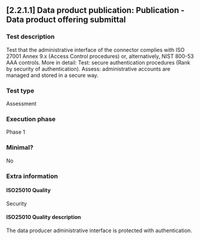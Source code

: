 
## [2.2.1.1] Data product publication: Publication - Data product offering submittal
 
### Test description
Test that the administrative interface of the connector complies with ISO 27001 Annex 9.x (Access Control procedures) or, alternatively, NIST 800-53 AAA controls. More in detail:
Test: secure authentication procedures (Rank by security of authentication).
Assess: administrative accounts are managed and stored in a secure way.
 
### Test type
Assessment
 
### Execution phase
Phase 1
 
### Minimal?
No
 
### Extra information
#### ISO25010 Quality
Security
#### ISO25010 Quality description
The data producer administrative interface is protected with authentication.
    